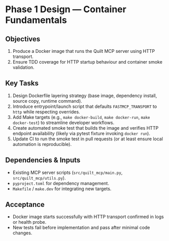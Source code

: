<!-- markdownlint-disable MD013 -->
# Phase 1 Design — Container Fundamentals

## Objectives
1. Produce a Docker image that runs the Quilt MCP server using HTTP transport.
2. Ensure TDD coverage for HTTP startup behaviour and container smoke validation.

## Key Tasks
1. Design Dockerfile layering strategy (base image, dependency install, source copy, runtime command).
2. Introduce entrypoint/launch script that defaults `FASTMCP_TRANSPORT` to `http` while respecting overrides.
3. Add Make targets (e.g., `make docker-build`, `make docker-run`, `make docker-test`) to streamline developer workflows.
4. Create automated smoke test that builds the image and verifies HTTP endpoint availability (likely via pytest fixture invoking `docker run`).
5. Update CI to run the smoke test in pull requests (or at least ensure local automation is reproducible).

## Dependencies & Inputs
- Existing MCP server scripts (`src/quilt_mcp/main.py`, `src/quilt_mcp/utils.py`).
- `pyproject.toml` for dependency management.
- `Makefile` / `make.dev` for integrating new targets.

## Acceptance
- Docker image starts successfully with HTTP transport confirmed in logs or health probe.
- New tests fail before implementation and pass after minimal code changes.

